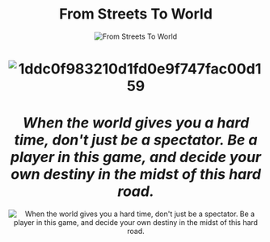 **<h1 align="center"> From Streets To World </h1>**
<p align="center">
  <img src="https://github.com/FierzyGamtenk/FierzyGamtenk/raw/main/assets/159551188/8288a5dc-9e83-4a13-aff0-7fd23b94b368.gif" alt="From Streets To World">
</p>

### <h1 align="center">     ![1ddc0f983210d1fd0e9f747fac00d159](https://github.com/FierzyGamtenk/FierzyGamtenk/assets/159551188/8288a5dc-9e83-4a13-aff0-7fd23b94b368)

*<h1 align="center"> When the world gives you a hard time, don't just be a spectator. Be a player in this game, and decide your own destiny in the midst of this hard road. </h1>*
<p align="center">
  <img src="https://github.com/FierzyGamtenk/FierzyGamtenk/raw/main/assets/159551188/8288a5dc-9e83-4a13-aff0-7fd23b94b368.gif" alt="When the world gives you a hard time, don't just be a spectator. Be a player in this game, and decide your own destiny in the midst of this hard road.">
</p>



<!--
**FierzyGamtenk/FierzyGamtenk** is a ✨ _special_ ✨ repository because its `README.md` (this file) appears on your GitHub profile.

Here are some ideas to get you started:

- 🔭 I’m currently working on ...
- 🌱 I’m currently learning ...
- 👯 I’m looking to collaborate on ...
- 🤔 I’m looking for help with ...
- 💬 Ask me about ...
- 📫 How to reach me: ...
- 😄 Pronouns: ...
- ⚡ Fun fact: ...
-->
